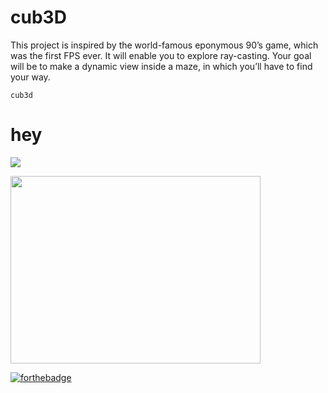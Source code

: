 # cub3D
This project is inspired by the world-famous eponymous 90’s game, which was the first FPS ever. It will enable you to explore ray-casting. Your goal will be to make a dynamic view inside a maze, in which you’ll have to find your way.

`cub3d`

# hey

![](cub3D.gif)

<img src="cub3D.gif" width="400" height="300" position="center">

[![forthebadge](https://forthebadge.com/images/badges/made-with-c.svg)](https://forthebadge.com)

